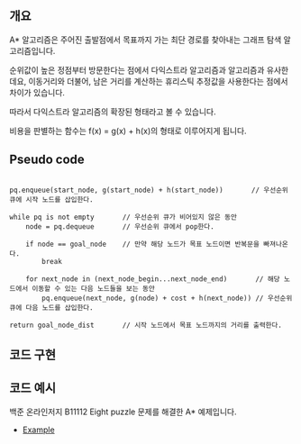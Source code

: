 ## 개요

A* 알고리즘은 주어진 출발점에서 목표까지 가는 최단 경로를 찾아내는 그래프 탐색 알고리즘입니다.

순위값이 높은 정점부터 방문한다는 점에서 다익스트라 알고리즘과 알고리즘과 유사한데요, 
이동거리와 더불어, 남은 거리를 계산하는 휴리스틱 추정값을 사용한다는 점에서 차이가 있습니다.

따라서 다익스트라 알고리즘의 확장된 형태라고 볼 수 있습니다.

비용을 판별하는 함수는 f(x) = g(x) + h(x)의 형태로 이루어지게 됩니다.


## Pseudo code

~~~

pq.enqueue(start_node, g(start_node) + h(start_node))       // 우선순위 큐에 시작 노드를 삽입한다.

while pq is not empty       // 우선순위 큐가 비어있지 않은 동안
    node = pq.dequeue       // 우선순위 큐에서 pop한다.

    if node == goal_node    // 만약 해당 노드가 목표 노드이면 반복문을 빠져나온다.
        break

    for next_node in (next_node_begin...next_node_end)       // 해당 노드에서 이동할 수 있는 다음 노드들을 보는 동안
        pq.enqueue(next_node, g(node) + cost + h(next_node)) // 우선순위 큐에 다음 노드를 삽입한다.

return goal_node_dist       // 시작 노드에서 목표 노드까지의 거리를 출력한다.

~~~

## 코드 구현

## 코드 예시

백준 온라인저지 B11112 Eight puzzle 문제를 해결한 A* 예제입니다.

- [Example](B11112.java)
